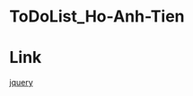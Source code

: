 # ToDoList_Ho-Anh-Tien

# Link
[jquery](https://github.com/komatsu98/ToDoList_Ho-Anh-Tien/tree/master/jquery)
